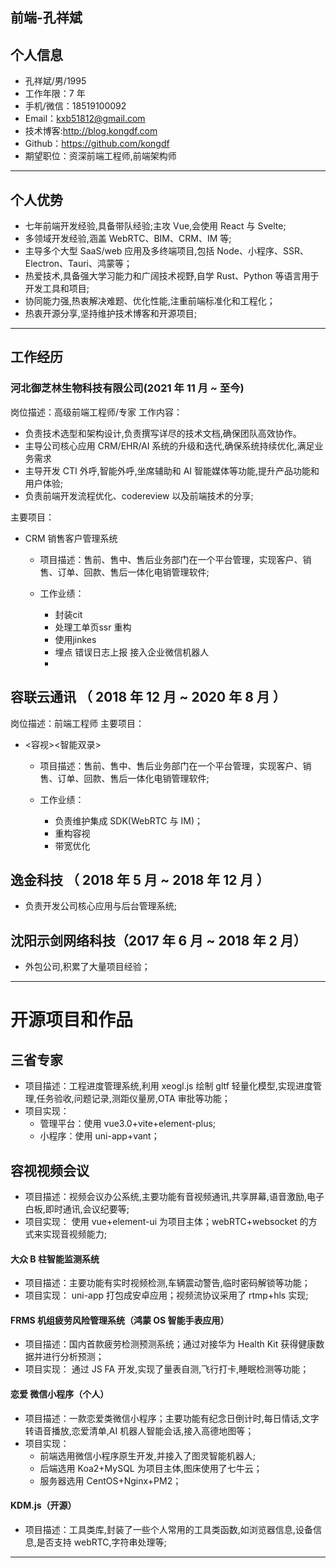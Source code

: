 ## 前端-孔祥斌


## 个人信息

- 孔祥斌/男/1995
- 工作年限：7 年
- 手机/微信：18519100092
- Email：kxb51812@gmail.com
- 技术博客:http://blog.kongdf.com
- Github：https://github.com/kongdf
- 期望职位：资深前端工程师,前端架构师

---

## 个人优势

- 七年前端开发经验,具备带队经验;主攻 Vue,会使用 React 与 Svelte;
- 多领域开发经验,涵盖 WebRTC、BIM、CRM、IM 等;
- 主导多个大型 SaaS/web 应用及多终端项目,包括 Node、小程序、SSR、Electron、Tauri、鸿蒙等；
- 热爱技术,具备强大学习能力和广阔技术视野,自学 Rust、Python 等语言用于开发工具和项目;
- 协同能力强,热衷解决难题、优化性能,注重前端标准化和工程化；
- 热衷开源分享,坚持维护技术博客和开源项目;

---

## 工作经历

### 河北御芝林生物科技有限公司(2021 年 11 月 ~ 至今)

岗位描述：高级前端工程师/专家
工作内容：
  - 负责技术选型和架构设计,负责撰写详尽的技术文档,确保团队高效协作。
  - 主导公司核心应用 CRM/EHR/AI 系统的升级和迭代,确保系统持续优化,满足业务需求
  - 主导开发 CTI 外呼,智能外呼,坐席辅助和 AI 智能媒体等功能,提升产品功能和用户体验;
  - 负责前端开发流程优化、codereview 以及前端技术的分享;

主要项目：
 
  - CRM 销售客户管理系统
    - 项目描述：售前、售中、售后业务部门在一个平台管理，实现客户、销售、订单、回款、售后一体化电销管理软件;

    - 工作业绩：
      - 封装cit
      - 处理工单页ssr 重构
      - 使用jinkes
      - 埋点 错误日志上报 接入企业微信机器人 
      - 

## 容联云通讯 （ 2018 年 12 月 ~ 2020 年 8 月 ）
岗位描述：前端工程师
主要项目：
 
  - <容视><智能双录>
    - 项目描述：售前、售中、售后业务部门在一个平台管理，实现客户、销售、订单、回款、售后一体化电销管理软件;

    - 工作业绩：
      - 负责维护集成 SDK(WebRTC 与 IM)；
      - 重构容视 
      - 带宽优化
 
## 逸金科技 （ 2018 年 5 月 ~ 2018 年 12 月 ）

- 负责开发公司核心应用与后台管理系统;

## 沈阳示剑网络科技（2017 年 6 月 ~ 2018 年 2 月）

- 外包公司,积累了大量项目经验；

---

# 开源项目和作品

## 三省专家

- 项目描述：工程进度管理系统,利用 xeogl.js 绘制 gltf 轻量化模型,实现进度管理,任务验收,问题记录,测距仪量房,OTA 审批等功能；
- 项目实现：
  - 管理平台：使用 vue3.0+vite+element-plus;
  - 小程序：使用 uni-app+vant；

## 容视视频会议

- 项目描述：视频会议办公系统,主要功能有音视频通讯,共享屏幕,语音激励,电子白板,即时通讯,会议纪要等;
- 项目实现： 使用 vue+element-ui 为项目主体；webRTC+websocket 的方式来实现音视频能力;

#### 大众 B 柱智能监测系统

- 项目描述：主要功能有实时视频检测,车辆震动警告,临时密码解锁等功能；
- 项目实现： uni-app 打包成安卓应用；视频流协议采用了 rtmp+hls 实现;

#### FRMS 机组疲劳风险管理系统（鸿蒙 OS 智能手表应用）

- 项目描述：国内首款疲劳检测预测系统；通过对接华为 Health Kit 获得健康数据并进行分析预测；
- 项目实现： 通过 JS FA 开发,实现了量表自测,飞行打卡,睡眠检测等功能；

#### 恋爱 微信小程序（个人）

- 项目描述：一款恋爱类微信小程序；主要功能有纪念日倒计时,每日情话,文字转语音播放,恋爱清单,AI 机器人智能会话,接入高德地图等；
- 项目实现：
  - 前端选用微信小程序原生开发,并接入了图灵智能机器人;
  - 后端选用 Koa2+MySQL 为项目主体,图床使用了七牛云；
  - 服务器选用 CentOS+Nginx+PM2；

#### KDM.js（开源）

- 项目描述：工具类库,封装了一些个人常用的工具类函数,如浏览器信息,设备信息,是否支持 webRTC,字符串处理等;

---